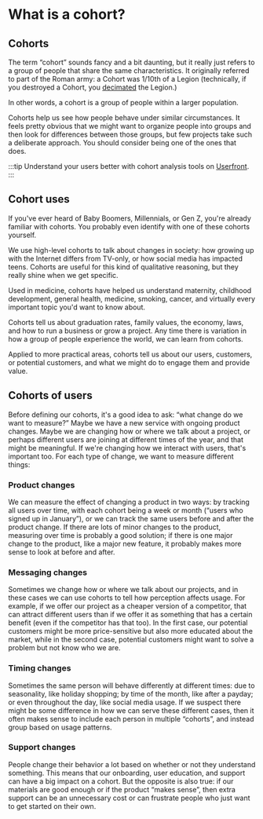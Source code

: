 # What is a cohort?

## Cohorts

The term “cohort” sounds fancy and a bit daunting, but it really just refers to a group of people that share the same characteristics. It originally referred to part of the Roman army: a Cohort was 1/10th of a Legion (technically, if you destroyed a Cohort, you [decimated](https://www.merriam-webster.com/dictionary/decimate) the Legion.)

In other words, a cohort is a group of people within a larger population.

Cohorts help us see how people behave under similar circumstances. It feels pretty obvious that we might want to organize people into groups and then look for differences between those groups, but few projects take such a deliberate approach. You should consider being one of the ones that does.

:::tip
Understand your users better with cohort analysis tools on [Userfront](https://userfront.com).
:::

## Cohort uses

If you've ever heard of Baby Boomers, Millennials, or Gen Z, you're already familiar with cohorts. You probably even identify with one of these cohorts yourself.

We use high-level cohorts to talk about changes in society: how growing up with the Internet differs from TV-only, or how social media has impacted teens. Cohorts are useful for this kind of qualitative reasoning, but they really shine when we get specific.

Used in medicine, cohorts have helped us understand maternity, childhood development, general health, medicine, smoking, cancer, and virtually every important topic you'd want to know about.

Cohorts tell us about graduation rates, family values, the economy, laws, and how to run a business or grow a project. Any time there is variation in how a group of people experience the world, we can learn from cohorts.

Applied to more practical areas, cohorts tell us about our users, customers, or potential customers, and what we might do to engage them and provide value.

## Cohorts of users

Before defining our cohorts, it's a good idea to ask: “what change do we want to measure?” Maybe we have a new service with ongoing product changes. Maybe we are changing how or where we talk about a project, or perhaps different users are joining at different times of the year, and that might be meaningful. If we're changing how we interact with users, that's important too. For each type of change, we want to measure different things:

### Product changes

We can measure the effect of changing a product in two ways: by tracking all users over time, with each cohort being a week or month (“users who signed up in January”), or we can track the same users before and after the product change. If there are lots of minor changes to the product, measuring over time is probably a good solution; if there is one major change to the product, like a major new feature, it probably makes more sense to look at before and after.

### Messaging changes

Sometimes we change how or where we talk about our projects, and in these cases we can use cohorts to tell how perception affects usage. For example, if we offer our project as a cheaper version of a competitor, that can attract different users than if we offer it as something that has a certain benefit (even if the competitor has that too). In the first case, our potential customers might be more price-sensitive but also more educated about the market, while in the second case, potential customers might want to solve a problem but not know who we are.

### Timing changes

Sometimes the same person will behave differently at different times: due to seasonality, like holiday shopping; by time of the month, like after a payday; or even throughout the day, like social media usage. If we suspect there might be some difference in how we can serve these different cases, then it often makes sense to include each person in multiple “cohorts”, and instead group based on usage patterns.

### Support changes

People change their behavior a lot based on whether or not they understand something. This means that our onboarding, user education, and support can have a big impact on a cohort. But the opposite is also true: if our materials are good enough or if the product “makes sense”, then extra support can be an unnecessary cost or can frustrate people who just want to get started on their own.
